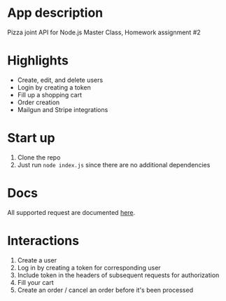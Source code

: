 # App description
Pizza joint API for Node.js Master Class, Homework assignment #2

# Highlights
* Create, edit, and delete users
* Login by creating a token
* Fill up a shopping cart
* Order creation
* Mailgun and Stripe integrations

# Start up
1. Clone the repo
2. Just run `node index.js` since there are no additional dependencies

# Docs
All supported request are documented [here](https://documenter.getpostman.com/view/3919842/SVfNuUD2).

# Interactions
1. Create a user
2. Log in by creating a token for corresponding user
3. Include token in the headers of subsequent requests for authorization
4. Fill your cart
5. Create an order / cancel an order before it's been processed